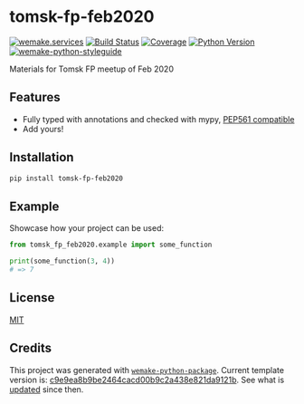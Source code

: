 # tomsk-fp-feb2020

[![wemake.services](https://img.shields.io/badge/%20-wemake.services-green.svg?label=%20&logo=data%3Aimage%2Fpng%3Bbase64%2CiVBORw0KGgoAAAANSUhEUgAAABAAAAAQCAMAAAAoLQ9TAAAABGdBTUEAALGPC%2FxhBQAAAAFzUkdCAK7OHOkAAAAbUExURQAAAAAAAAAAAAAAAAAAAAAAAAAAAAAAAP%2F%2F%2F5TvxDIAAAAIdFJOUwAjRA8xXANAL%2Bv0SAAAADNJREFUGNNjYCAIOJjRBdBFWMkVQeGzcHAwksJnAPPZGOGAASzPzAEHEGVsLExQwE7YswCb7AFZSF3bbAAAAABJRU5ErkJggg%3D%3D)](https://wemake.services)
[![Build Status](https://travis-ci.com/anatoly.scherbakov/tomsk-fp-feb2020.svg?branch=master)](https://travis-ci.com/anatoly.scherbakov/tomsk-fp-feb2020)
[![Coverage](https://coveralls.io/repos/github/anatoly.scherbakov/tomsk-fp-feb2020/badge.svg?branch=master)](https://coveralls.io/github/anatoly.scherbakov/tomsk-fp-feb2020?branch=master)
[![Python Version](https://img.shields.io/pypi/pyversions/tomsk-fp-feb2020.svg)](https://pypi.org/project/tomsk-fp-feb2020/)
[![wemake-python-styleguide](https://img.shields.io/badge/style-wemake-000000.svg)](https://github.com/wemake-services/wemake-python-styleguide)

Materials for Tomsk FP meetup of Feb 2020


## Features

- Fully typed with annotations and checked with mypy, [PEP561 compatible](https://www.python.org/dev/peps/pep-0561/)
- Add yours!


## Installation

```bash
pip install tomsk-fp-feb2020
```


## Example

Showcase how your project can be used:

```python
from tomsk_fp_feb2020.example import some_function

print(some_function(3, 4))
# => 7
```

## License

[MIT](https://github.com/anatoly.scherbakov/tomsk-fp-feb2020/blob/master/LICENSE)


## Credits

This project was generated with [`wemake-python-package`](https://github.com/wemake-services/wemake-python-package). Current template version is: [c9e9ea8b9be2464cacd00b9c2a438e821da9121b](https://github.com/wemake-services/wemake-python-package/tree/c9e9ea8b9be2464cacd00b9c2a438e821da9121b). See what is [updated](https://github.com/wemake-services/wemake-python-package/compare/c9e9ea8b9be2464cacd00b9c2a438e821da9121b...master) since then.
